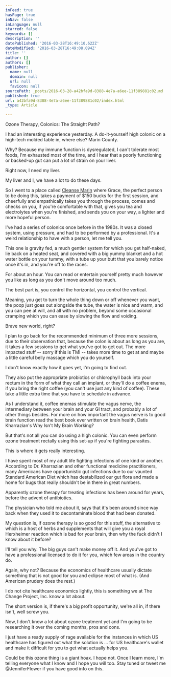 ```yaml
---
inFeed: true
hasPage: true
inNav: false
inLanguage: null
starred: false
keywords: []
description: ''
datePublished: '2016-03-28T16:49:10.622Z'
dateModified: '2016-03-28T16:49:08.094Z'
title: ''
author: []
authors: []
publisher:
  name: null
  domain: null
  url: null
  favicon: null
sourcePath: _posts/2016-03-28-a42bfa9d-8388-4e7a-a6ee-11f389881c02.md
published: true
url: a42bfa9d-8388-4e7a-a6ee-11f389881c02/index.html
_type: Article

---
```

Ozone Therapy, Colonics: The Straight Path?

I had an interesting experience yesterday. A do-it-yourself high colonic on a high-tech molded table in, where else? Marin County. 

Why? Because my immune function is dysregulated, I can't tolerate most foods, I'm exhausted most of the time, and I hear that a poorly functioning or backed-up gut can put a lot of strain on your liver.

Right now, I need my liver.

My liver and I, we have a lot to do these days.

So I went to a place called [Cleanse Marin][0] where Grace, the perfect person to be doing this, takes a payment of $150 bucks for the first session, and cheerfully and empathically takes you through the process, comes and checks on you, if you're comfortable with that, gives you tea and electrolytes when you're finished, and sends you on your way, a lighter and more hopeful person.

I've had a series of colonics once before in the 1980s. It was a closed system, using pressure, and had to be performed by a professional. It's a weird relationship to have with a person, let me tell you.

This one is gravity fed, a much gentler system for which you get half-naked, lie back on a heated seat, and covered with a big yummy blanket and a hot water bottle on your tummy, with a tube up your butt that you barely notice once it's in, and you're off to the races.

For about an hour. You can read or entertain yourself pretty much however you like as long as you don't move around too much.

The best part is, you control the horizontal, you control the vertical.

Meaning, you get to turn the whole thing down or off whenever you want, the poop just goes out alongside the tube, the water is nice and warm, and you can pee at will, and all with no problem, beyond some occasional cramping which you can ease by slowing the flow and voiding.

Brave new world, right?

I plan to go back for the recommended minimum of three more sessions, due to their observation that, because the colon is about as long as you are, it takes a few sessions to get what you've got to get out. The more impacted stuff -- sorry if this is TMI -- takes more time to get at and maybe a little careful belly massage which you do yourself.

I don't know exactly how it goes yet, I'm going to find out.

They also put the appropriate probiotics or chlorophyll back into your rectum in the form of what they call an implant, or they'll do a coffee enema, if you bring the right coffee (you can't use just any kind of coffee). These take a little extra time that you have to schedule in advance.

As I understand it, coffee enemas stimulate the vagus nerve, the intermediary between your brain and your GI tract, and probably a lot of other things besides. For more on how important the vagus nerve is to good brain function read the best book ever written on brain health, Datis Kharrazian's Why Isn't My Brain Working?

But that's not all you can do using a high colonic. You can even perform ozone treatment rectally using this set-up if you're fighting parasites.

This is where it gets really interesting.

I have spent most of my adult life fighting infections of one kind or another. According to Dr. Kharrazian and other functional medicine practitioners, many Americans have opportunistic gut infections due to our vaunted Standard American Diet which has destabilized our gut flora and made a home for bugs that really shouldn't be in there in great numbers.

Apparently ozone therapy for treating infections has been around for years, before the advent of antibiotics.

The physician who told me about it, says that it's been around since way back when they used it to decontaminate blood that had been donated.

My question is, if ozone therapy is so good for this stuff, the alternative to which is a host of herbs and supplements that will give you a royal Herxheimer reaction which is bad for your brain, then why the fuck didn't I know about it before?

I'll tell you why. The big guys can't make money off it. And you've got to have a professional licensed to do it for you, which few areas in the country do.

Again, why not? Because the economics of healthcare usually dictate something that is not good for you and eclipse most of what is. (And American prudery does the rest.)

I do not cite healthcare economics lightly, this is something we at The Change Project, Inc. know a lot about.

The short version is, if there's a big profit opportunity, we're all in, if there isn't, well screw you.

Now, I don't know a lot about ozone treatment yet and I'm going to be researching it over the coming months, pros and cons. 

I just have a ready supply of rage available for the instances in which US healthcare has figured out what the solution is ... for US healthcare's wallet and make it difficult for you to get what actually helps you.

Could be this ozone thing is a giant hoax. I hope not. Once I learn more, I'm telling everyone what I know and I hope you will too. Stay tuned or tweet me @JenniferFlower if you have good info on this.

[0]: http://www.cleansemarin.com/